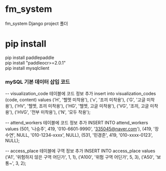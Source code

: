 # fm_system
fm_system Django  project 폴더

# pip install
pip install paddlepaddle <br>
pip install "paddleocr>=2.0.1" <br>
pip install mysqlclient <br>

### mySQL 기본 데이터 삽입 코드 ###
-- visualization_code 테이블에 코드 정보 추가
insert into visualization_codes (code, content)
values
	('H', '헬멧 미착용'),
	('v', '조끼 미착용'),
	('G', '고글 미착용'),
	('HV', '헬멧, 조끼 미착용'),
	('HG', '헬멧, 고글 미착용'),
	('VG', '조끼, 고글 미착용'),
	('HVG', '전부 미착용'),
	('N', '모두 착용');

-- attend_workers 테이블에 코드 정보 추가
INSERT INTO attend_workers values (501, '나승주', 419, '010-6601-9990', '335045@naver.com'), 
  (419, '장수연', NULL, '010-1234-xxxx', NULL), (531, '민경준', 419, '010-xxxx-0123', NULL);

-- access_place 테이블에 구역 정보 추가 
INSERT INTO access_place values ('A1', '위험하지 않은 구역 어딘가', 1, 1), ('A100', '위험 구역 어딘가', 5, 3), ('A50', '보통~', 3, 2);


